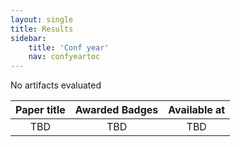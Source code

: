 ```yaml
---
layout: single
title: Results
sidebar:
    title: 'Conf year'
    nav: confyeartoc
---
```


No artifacts evaluated

| Paper title | Awarded Badges | Available at |
|:-----------:|:--------------:|:------------:|
| TBD | TBD | TBD |
